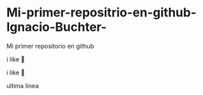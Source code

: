 # Mi-primer-repositrio-en-github-Ignacio-Buchter-

Mi primer repositorio en github

i like :dog:

i like :pizza:

ultima linea
